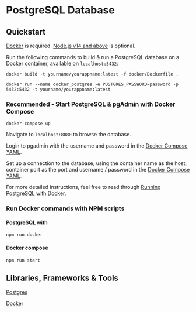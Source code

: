 # PostgreSQL Database

## Quickstart 

[Docker](https://www.docker.com/) is required. [Node.js v14 and above](https://nodejs.org/en/) is optional.

Run the following commands to build & run a PostgreSQL database on a Docker container, available on `localhost:5432`:

`docker build -t yourname/yourappname:latest -f docker/Dockerfile .`

`docker run --name docker_postgres -e POSTGRES_PASSWORD=password -p 5432:5432 -t yourname/yourappname:latest`

### Recommended - Start PostgreSQL & pgAdmin with Docker Compose

`docker-compose up`

Navigate to `localhost:8080` to browse the database.

Login to pgadmin with the username and password in the [Docker Compose YAML](compose.yml).

Set up a connection to the database, using the container name as the host, container port as the port and username / password in the [Docker Compose YAML](compose.yml).

For more detailed instructions, feel free to read through [Running PostgreSQL with Docker](https://towardsdatascience.com/how-to-run-postgresql-and-pgadmin-using-docker-3a6a8ae918b5).

### Run Docker commands with NPM scripts

#### PostgreSQL with 

`npm run docker`

#### Docker compose 

`npm run start`

## Libraries, Frameworks & Tools

[Postgres](https://www.postgresql.org/)

[Docker](https://www.docker.com/)

